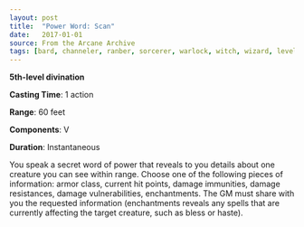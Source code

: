 ```yaml
---
layout: post
title:  "Power Word: Scan"
date:   2017-01-01
source: From the Arcane Archive
tags: [bard, channeler, ranber, sorcerer, warlock, witch, wizard, level5, divination, hb, fan]
---
```


**5th-level divination**

**Casting Time**: 1 action

**Range**: 60 feet

**Components**: V

**Duration**: Instantaneous

You speak a secret word of power that reveals to you details about one creature you can see within range. Choose one of the following pieces of information: armor class, current hit points, damage immunities, damage resistances, damage vulnerabilities, enchantments. The GM must share with you the requested information (enchantments reveals any spells that are currently affecting the target creature, such as bless or haste).
